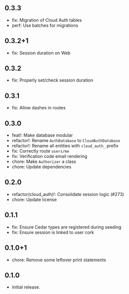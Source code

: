 ## 0.3.3

- fix: Migration of Cloud Auth tables
- perf: Use batches for migrations

## 0.3.2+1

- fix: Session duration on Web

## 0.3.2

- fix: Properly set/check session duration

## 0.3.1

- fix: Allow dashes in routes

## 0.3.0

- feat!: Make database modular
- refactor!: Rename `AuthDatabase` to `CloudAuthDatabase`
- refactor!: Rename all entities with `cloud_auth_` prefix
- fix: Correctly route `users/me`
- fix: Verification code email rendering
- chore: Make `Authorizer` a class
- chore: Update dependencies

## 0.2.0

- refactor(cloud_auth)!: Consolidate session logic (#273)
- chore: Update license

## 0.1.1

- fix: Ensure Cedar types are registered during seeding
- fix: Ensure session is linked to user cork

## 0.1.0+1

- chore: Remove some leftover print statements

## 0.1.0

- Initial release.
